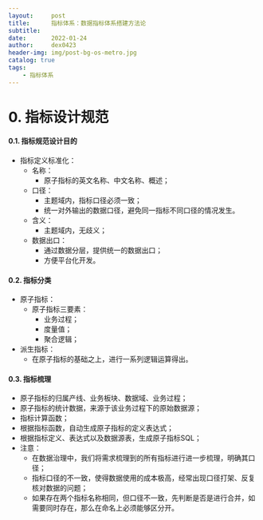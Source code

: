```yaml
---
layout:     post
title:      指标体系：数据指标体系搭建方法论
subtitle:   
date:       2022-01-24
author:     dex0423
header-img: img/post-bg-os-metro.jpg
catalog: true
tags:
    - 指标体系
---
```







# 0. 指标设计规范

#### 0.1. 指标规范设计目的

- 指标定义标准化：
  - 名称：
    - 原子指标的英文名称、中文名称、概述；
  - 口径：
    - 主题域内，指标口径必须一致；
    - 统一对外输出的数据口径，避免同一指标不同口径的情况发生。
  - 含义：
    - 主题域内，无歧义；
  - 数据出口：
    - 通过数据分层，提供统一的数据出口；
    - 方便平台化开发。

#### 0.2. 指标分类

- 原子指标：
  - 原子指标三要素：
    - 业务过程；
    - 度量值；
    - 聚合逻辑；
- 派生指标：
  - 在原子指标的基础之上，进行一系列逻辑运算得出。

#### 0.3. 指标梳理

- 原子指标的归属产线、业务板块、数据域、业务过程；
- 原子指标的统计数据，来源于该业务过程下的原始数据源；
- 指标计算函数；
- 根据指标函数，自动生成原子指标的定义表达式；
- 根据指标定义、表达式以及数据源表，生成原子指标SQL；
- 注意：
  - 在数据治理中，我们将需求梳理到的所有指标进行进一步梳理，明确其口径；
  - 指标口径的不一致，使得数据使用的成本极高，经常出现口径打架、反复核对数据的问题；
  - 如果存在两个指标名称相同，但口径不一致，先判断是否是进行合并，如需要同时存在，那么在命名上必须能够区分开。




